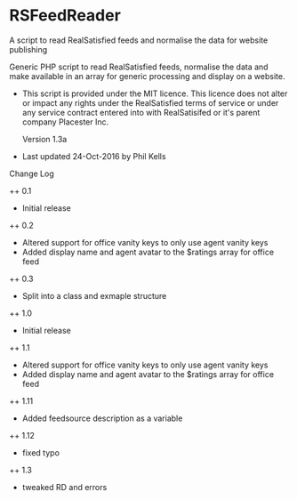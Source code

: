 # RSFeedReader
A script to read RealSatisfied feeds and normalise the data for website publishing

Generic PHP script to read RealSatisfied feeds, normalise the data and make available in an array for generic processing and display on a website.

* This script is provided under the MIT licence. This licence does not alter or impact any rights under the RealSatisfied terms of service or under any service contract entered into with RealSatisifed or it's parent company Placester Inc.
 
  Version 1.3a
 * Last updated 24-Oct-2016 by Phil Kells
 
Change Log

++ 0.1 
 * Initial release

++ 0.2 
 * Altered support for office vanity keys to only use agent vanity keys 
 * Added display name and agent avatar to the $ratings array for office feed
 
++ 0.3
 * Split into a class and exmaple structure

++ 1.0
 * Initial release
 
++ 1.1 
 * Altered support for office vanity keys to only use agent vanity keys 
 * Added display name and agent avatar to the $ratings array for office feed
 
++ 1.11
 * Added feedsource description as a variable

++ 1.12
 * fixed typo

++ 1.3
 * tweaked RD and errors

